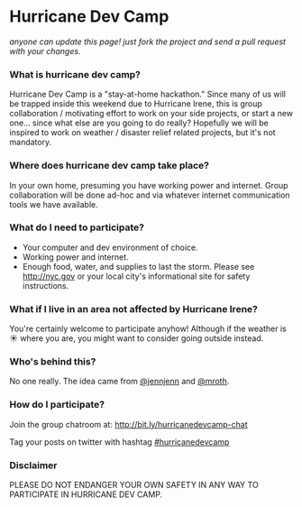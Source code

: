 # Hurricane Dev Camp

_anyone can update this page!  just fork the project and send a pull request with your changes._

### What is hurricane dev camp?
Hurricane Dev Camp is a "stay-at-home hackathon."  Since many of us will be trapped inside this weekend due to Hurricane Irene, this is group collaboration / motivating effort to work on your side projects, or start a new one... since what else are you going to do really? Hopefully we will be inspired to work on weather / disaster relief related projects, but it's not mandatory.

### Where does hurricane dev camp take place?
In your own home, presuming you have working power and internet.  Group collaboration will be done ad-hoc and via whatever internet communication tools we have available.

### What do I need to participate?

 * Your computer and dev environment of choice.
 * Working power and internet.
 * Enough food, water, and supplies to last the storm. Please see http://nyc.gov or your local city's informational site for safety instructions.

### What if I live in an area not affected by Hurricane Irene?
You're certainly welcome to participate anyhow!  Although if the weather is :sunny: where you are, you might want to consider going outside instead. 

### Who's behind this?
No one really. The idea came from [@jennjenn](http://twitter.com/jennjenn) and [@mroth](http://twitter.com/mroth).

### How do I participate?
Join the group chatroom at: http://bit.ly/hurricanedevcamp-chat

Tag your posts on twitter with hashtag [#hurricanedevcamp](http://twitter.com/search/realtime/%23hurricanedevcamp)

### Disclaimer

PLEASE DO NOT ENDANGER YOUR OWN SAFETY IN ANY WAY TO PARTICIPATE IN HURRICANE DEV CAMP.

